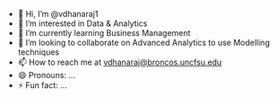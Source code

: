 - 👋 Hi, I’m @vdhanaraj1
- 👀 I’m interested in Data & Analytics  
- 🌱 I’m currently learning Business Management
- 💞️ I’m looking to collaborate on Advanced Analytics to use Modelling techniques
- 📫 How to reach me at vdhanaraj@broncos.uncfsu.edu
- 😄 Pronouns: ...
- ⚡ Fun fact: ...

<!---
vdhanaraj1/vdhanaraj1 is a ✨ special ✨ repository because its `README.md` (this file) appears on your GitHub profile.
You can click the Preview link to take a look at your changes.
--->

